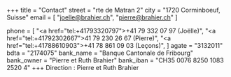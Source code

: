 +++
title = "Contact"
street = "rte de Matran 2"
city = "1720 Corminboeuf, Suisse"
email = [
    "joelle@brahier.ch",
    "pierre@brahier.ch"
]
    
phone = [
    "<a href=\"tel:+41793320797\">+41 79 332 07 97 (Joëlle)</a>",
    "<a href=\"tel:+41792302667\">41 79 230 26 67 (Pierre)</a>",
    "<a href=\"tel:+41788610903\">+41 78 861 09 03 (Leçons)</a>",
]
agate = "3132011"
bdta = "2174075"
bank_name = "Banque Cantonale de Fribourg"
bank_owner = "Pierre et Ruth Brahier"
bank_iban = "CH35 0076 8250 1083 2520 4"
+++
Direction : Pierre et Ruth Brahier
